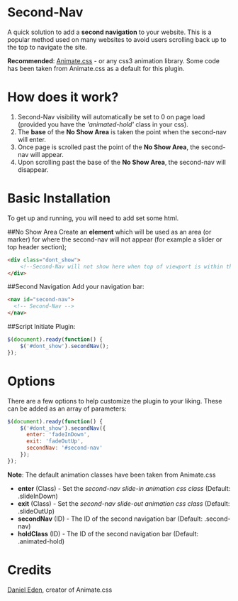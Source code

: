 Second-Nav
==========================

A quick solution to add a **second navigation** to your website. This is a popular method used on many websites to avoid users scrolling back up to the top to navigate the site.

**Recommended**: [Animate.css](https://daneden.github.io/animate.css/) - or any css3 animation library. Some code has been taken from Animate.css as a default for this plugin.

How does it work?
==========================
1. Second-Nav visibility will automatically be set to 0 on page load (provided you have the _'animated-hold'_ class in your css).
2. The **base** of the **No Show Area** is taken the point when the second-nav will enter.
3. Once page is scrolled past the point of the **No Show Area**, the second-nav will appear.
4. Upon scrolling past the base of the **No Show Area**, the second-nav will disappear.

Basic Installation
==========================
To get up and running, you will need to add set some html.

##No Show Area
Create an **element** which will be used as an area (or marker) for where the second-nav will not appear (for example a slider or top header section);

```html
<div class="dont_show">
    <!--Second-Nav will not show here when top of viewport is within this area-->
</div>
```

##Second Navigation
Add your navigation bar:
```html
<nav id="second-nav">
  <!-- Second-Nav -->
</nav>
```

##Script
Initiate Plugin:
```javascript
$(document).ready(function() {
    $('#dont_show').secondNav();
});
```

Options
==========================
There are a few options to help customize the plugin to your liking. These can be added as an array of parameters:

```javascript
$(document).ready(function() {
    $('#dont_show').secondNav({
      enter: 'fadeInDown',
      exit: 'fadeOutUp',
      secondNav: '#second-nav'
    });
});
```

**Note**: The default animation classes have been taken from Animate.css

* **enter** (Class) - Set the _second-nav slide-in animation css class_ (Default: .slideInDown)
* **exit** (Class) - Set the _second-nav slide-out animation css class_ (Default: .slideOutUp)
* **secondNav** (ID) - The ID of the second navigation bar (Default: .second-nav)
* **holdClass** (ID) - The ID of the second navigation bar (Default: .animated-hold)

Credits
==========================

[Daniel Eden](https://github.com/daneden), creator of Animate.css
